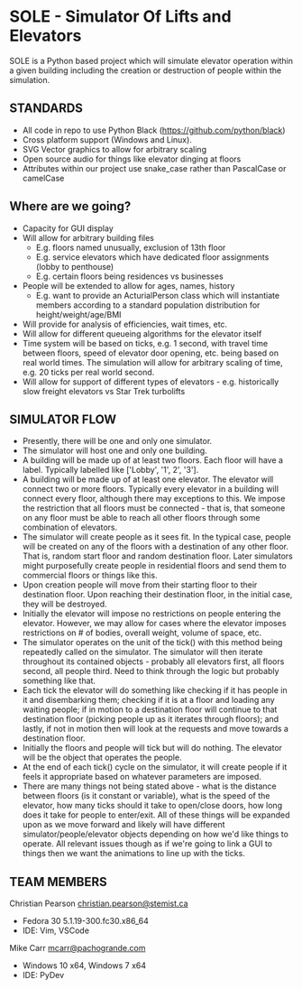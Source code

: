 # SOLE - Simulator Of Lifts and Elevators

SOLE is a Python based project which will simulate elevator operation within a given building including the creation or destruction of people within the simulation.

## STANDARDS

* All code in repo to use Python Black (https://github.com/python/black)
* Cross platform support (Windows and Linux). 
* SVG Vector graphics to allow for arbitrary scaling
* Open source audio for things like elevator dinging at floors
* Attributes within our project use snake_case rather than PascalCase or camelCase

## Where are we going?

* Capacity for GUI display
* Will allow for arbitrary building files
   * E.g. floors named unusually, exclusion of 13th floor
   * E.g. service elevators which have dedicated floor assignments (lobby to penthouse)
   * E.g. certain floors being residences vs businesses
* People will be extended to allow for ages, names, history
   * E.g. want to provide an ActurialPerson class which will instantiate members according to a standard population distribution for height/weight/age/BMI
* Will provide for analysis of efficiencies, wait times, etc.
* Will allow for different queueing algorithms for the elevator itself
* Time system will be based on ticks, e.g. 1 second, with travel time between floors, speed of elevator door opening, etc. being based on real world times. The simulation will allow for arbitrary scaling of time, e.g. 20 ticks per real world second.
* Will allow for support of different types of elevators - e.g. historically slow freight elevators vs Star Trek turbolifts

## SIMULATOR FLOW

* Presently, there will be one and only one simulator.
* The simulator will host one and only one building.
* A building will be made up of at least two floors. Each floor will have a label. Typically labelled like ['Lobby', '1', 2', '3'].
* A building will be made up of at least one elevator. The elevator will connect two or more floors. Typically every elevator in a building will connect every floor, although there may exceptions to this. We impose the restriction that all floors must be connected - that is, that someone on any floor must be able to reach all other floors through some combination of elevators.
* The simulator will create people as it sees fit. In the typical case, people will be created on any of the floors with a destination of any other floor. That is, random start floor and random destination floor. Later simulators might purposefully create people in residential floors and send them to commercial floors or things like this.
* Upon creation people will move from their starting floor to their destination floor. Upon reaching their destination floor, in the initial case, they will be destroyed.
* Initially the elevator will impose no restrictions on people entering the elevator. However, we may allow for cases where the elevator imposes restrictions on # of bodies, overall weight, volume of space, etc.
* The simulator operates on the unit of the tick() with this method being repeatedly called on the simulator. The simulator will then iterate throughout its contained objects - probably all elevators first, all floors second, all people third. Need to think through the logic but probably something like that.
* Each tick the elevator will do something like checking if it has people in it and disembarking them; checking if it is at a floor and loading any waiting people; if in motion to a destination floor will continue to that destination floor (picking people up as it iterates through floors); and lastly, if not in motion then will look at the requests and move towards a destination floor.
* Initially the floors and people will tick but will do nothing. The elevator will be the object that operates the people.
* At the end of each tick() cycle on the simulator, it will create people if it feels it appropriate based on whatever parameters are imposed.
* There are many things not being stated above - what is the distance between floors (is it constant or variable), what is the speed of the elevator, how many ticks should it take to open/close doors, how long does it take for people to enter/exit. All of these things will be expanded upon as we move forward and likely will have different simulator/people/elevator objects depending on how we'd like things to operate. All relevant issues though as if we're going to link a GUI to things then we want the animations to line up with the ticks.

## TEAM MEMBERS

Christian Pearson <christian.pearson@stemist.ca>
* Fedora 30 5.1.19-300.fc30.x86_64
* IDE: Vim, VSCode

Mike Carr <mcarr@pachogrande.com>
* Windows 10 x64, Windows 7 x64
* IDE: PyDev
